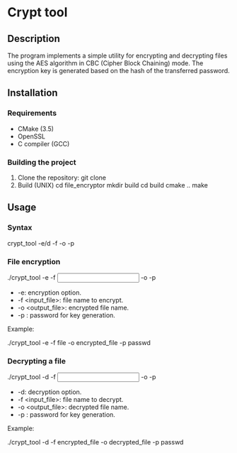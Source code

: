 # Crypt tool
## Description
The program implements a simple utility for encrypting and decrypting files using the AES algorithm in CBC (Cipher Block Chaining) mode. The encryption key is generated based on the hash of the transferred password.
## Installation
### Requirements
- CMake (3.5)
- OpenSSL
- C compiler (GCC)
### Building the project
1. Clone the repository:
git clone <URL>
2. Build (UNIX)
cd file_encryptor
mkdir build
cd build
cmake ..
make
## Usage
### Syntax
crypt_tool -e/d -f <filename> -o <filename> -p <password>
### File encryption
./crypt_tool -e -f <input file> -o <output file> -p <password>
- -e: encryption option.
- -f <input_file>: file name to encrypt.
- -o <output_file>: encrypted file name.
- -p <password>: password for key generation.

Example:

./crypt_tool -e -f file -o encrypted_file -p passwd

### Decrypting a file
./crypt_tool -d -f <input file> -o <output file> -p <password>
- -d: decryption option.
- -f <input_file>: file name to decrypt.
- -o <output_file>: decrypted file name.
- -p <password>: password for key generation.

Example:

./crypt_tool -d -f encrypted_file -o decrypted_file -p passwd
